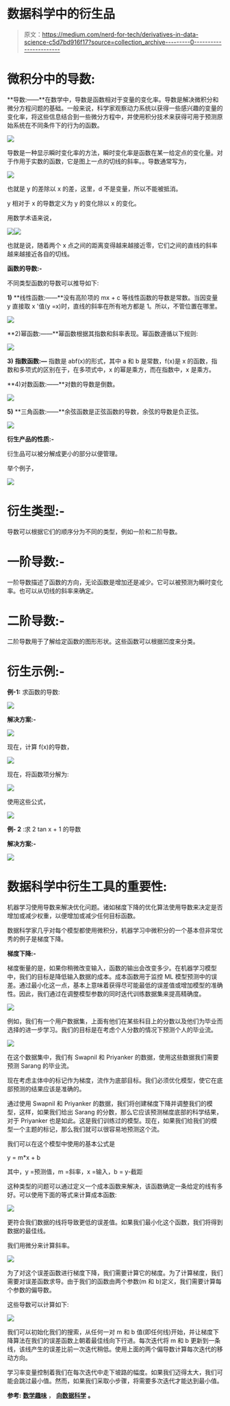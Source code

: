 # 数据科学中的衍生品

> 原文：<https://medium.com/nerd-for-tech/derivatives-in-data-science-c5d7bd916f17?source=collection_archive---------0----------------------->

# 微积分中的导数:

**导数:——**在数学中，导数是函数相对于变量的变化率。导数是解决微积分和微分方程问题的基础。一般来说，科学家观察动力系统以获得一些感兴趣的变量的变化率，将这些信息结合到一些微分方程中，并使用积分技术来获得可用于预测原始系统在不同条件下的行为的函数。

![](img/bfcc3da3494fa6796f5947d381dad6b8.png)

导数是一种显示瞬时变化率的方法，瞬时变化率是函数在某一给定点的变化量。对于作用于实数的函数，它是图上一点的切线的斜率。。导数通常写为，

![](img/fdf040284ef7a416a17416112d1ba7f3.png)

也就是 y 的差除以 x 的差，这里，d 不是变量，所以不能被抵消。

y 相对于 x 的导数定义为 y 的变化除以 x 的变化。

用数学术语来说，

![](img/550f00cb35972bff0b2fb6171d7a6b68.png)![](img/d2eba1b06ab19d82b0e133072581edb9.png)

也就是说，随着两个 x 点之间的距离变得越来越接近零，它们之间的直线的斜率越来越接近各自的切线。

**函数的导数:-**

不同类型函数的导数可以推导如下:

**1)** **线性函数:——**没有高阶项的 mx + c 等线性函数的导数是常数。当因变量 y 直接取 x '值(y =x)时，直线的斜率在所有地方都是 1。所以，不管位置在哪里。

![](img/f48621af157a254157cc631111884bd5.png)

**2)幂函数:——**幂函数根据其指数和斜率表现。幂函数遵循以下规则:

![](img/e16d8fcade65bd6e3b2d0970cce8b645.png)

**3)** **指数函数:—** 指数是 abf(x)的形式，其中 a 和 b 是常数，f(x)是 x 的函数，指数和多项式的区别在于，在多项式中，x 的幂是乘方，而在指数中，x 是乘方。

**4)对数函数:——**对数的导数是倒数。

![](img/abdfdc99d688e69d206cb933bf793273.png)

**5)** **三角函数:——**余弦函数是正弦函数的导数，余弦的导数是负正弦。

![](img/4dec6d364b1432193b8841d70787c3a0.png)

**衍生产品的性质:-**

衍生品可以被分解成更小的部分以便管理。

举个例子，

![](img/ff152a279aa00c7d38cbb705f5842b7c.png)

# 衍生类型:-

导数可以根据它们的顺序分为不同的类型，例如一阶和二阶导数。

# 一阶导数:-

一阶导数描述了函数的方向，无论函数是增加还是减少。它可以被预测为瞬时变化率。也可以从切线的斜率来确定。

# 二阶导数:-

二阶导数用于了解给定函数的图形形状。这些函数可以根据凹度来分类。

# 衍生示例:-

**例-1:** 求函数的导数:

![](img/b656be9012b19bd3a0d949125982bbce.png)

**解决方案:-**

![](img/0fec83692b99e0a65da08f70d5f29c11.png)

现在，计算 f(x)的导数，

![](img/f755b256213df32d05ff149e7f03139d.png)

现在，将函数项分解为:

![](img/2be51737570c1c242608df975728e69e.png)

使用这些公式，

![](img/092fe6ad58669d3f190bf88df5027b53.png)

**例- 2** :求 2 tan x + 1 的导数

**解决方案:-**

![](img/8696d351850ad4b64a97ef75dba49a29.png)

# 数据科学中衍生工具的重要性:

机器学习使用导数来解决优化问题。诸如梯度下降的优化算法使用导数来决定是否增加或减少权重，以便增加或减少任何目标函数。

数据科学家几乎对每个模型都使用微积分，机器学习中微积分的一个基本但非常优秀的例子是梯度下降。

**梯度下降:-**

梯度衡量的是，如果你稍微改变输入，函数的输出会改变多少。在机器学习模型中，我们的目标是降低输入数据的成本。成本函数用于监控 ML 模型预测中的误差。通过最小化这一点，基本上意味着获得尽可能最低的误差值或增加模型的准确性。因此，我们通过在调整模型参数的同时迭代训练数据集来提高精确度。

![](img/754a42072ff28666ae0e1fde6505b5ca.png)

例如，我们有一个用户数据集，上面有他们在某些科目上的分数以及他们为毕业而选择的进一步学习。我们的目标是在考虑个人分数的情况下预测个人的毕业流。

![](img/4fee22be5d0e2a52401c02d7d848e09a.png)

在这个数据集中，我们有 Swapnil 和 Priyanker 的数据，使用这些数据我们需要预测 Sarang 的毕业流。

现在考虑主体中的标记作为梯度，流作为底部目标。我们必须优化模型，使它在底部预测的结果应该是准确的。

通过使用 Swapnil 和 Priyanker 的数据，我们将创建梯度下降并调整我们的模型，这样，如果我们给出 Sarang 的分数，那么它应该预测梯度底部的科学结果，对于 Priyanker 也是如此。这是我们训练过的模型。现在，如果我们给我们的模型一个主题的标记，那么我们就可以很容易地预测这个流。

我们可以在这个模型中使用的基本公式是

y = m*x + b

其中，y =预测值，m =斜率，x =输入，b = y-截距

这种类型的问题可以通过定义一个成本函数来解决，该函数确定一条给定的线有多好。可以使用下面的等式来计算成本函数:

![](img/ad6489762fea9b2d151edfd2b4eddcad.png)

更符合我们数据的线将导致更低的误差值。如果我们最小化这个函数，我们将得到数据的最佳线。

我们用微分来计算斜率。

![](img/bfc5682e4e82da91c379cd65cb7fe7a3.png)

为了对这个误差函数进行梯度下降，我们需要计算它的梯度。为了计算梯度，我们需要对误差函数求导。由于我们的函数由两个参数(m 和 b)定义，我们需要计算每个参数的偏导数。

这些导数可以计算如下:

![](img/1d51867ec4c688b187052a387e5bc65c.png)

我们可以初始化我们的搜索，从任何一对 m 和 b 值(即任何线)开始，并让梯度下降算法在我们的误差函数上朝着最佳线向下行进。每次迭代将 m 和 b 更新到一条线，该线产生的误差比前一次迭代稍低。使用上面的两个偏导数计算每次迭代的移动方向。

学习率变量控制着我们在每次迭代中走下坡路的幅度。如果我们迈得太大，我们可能会跳过最小值。然而，如果我们采取小步骤，将需要多次迭代才能达到最小值。

**参考:** [**数学趣味**](https://www.mathsisfun.com/calculus/derivatives-introduction.html) ， [**向数据科学**](https://towardsdatascience.com/a-quick-introduction-to-derivatives-for-machine-learning-people-3cd913c5cf33) **。**